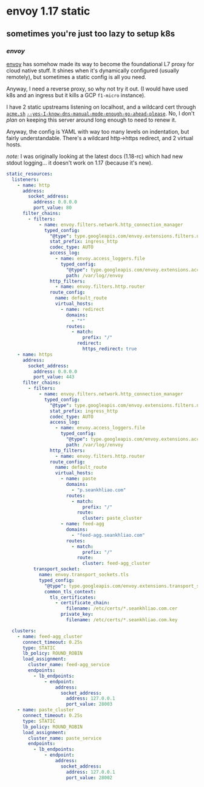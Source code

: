 # envoy 1.17 static

## sometimes you're just too lazy to setup k8s

### _envoy_

[envoy](https://www.envoyproxy.io/) has somehow made its way to become
the foundational L7 proxy for cloud native stuff.
It shines when it's dynamically configured (usually remotely),
but sometimes a static config is all you need.

Anyway, I need a reverse proxy, so why not try it out.
(I would have used k8s and an ingress but it kills a GCP `f1-micro` instance).

I have 2 static upstreams listening on localhost,
and a wildcard cert through [`acme.sh`](https://github.com/acmesh-official/acme.sh)
[`--yes-I-know-dns-manual-mode-enough-go-ahead-please`](https://github.com/acmesh-official/acme.sh/wiki/DNS-manual-mode).
No, I don't _plan_ on keeping this server around long enough to need to renew it.

Anyway, the config is YAML with way too many levels on indentation, but fairly understandable.
There's a wildcard http->https redirect, and 2 virtual hosts.

_note:_ I was originally looking at the latest docs (1.18-rc) which had new stdout logging... it doesn't work on 1.17 (because it's new).

```yaml
static_resources:
  listeners:
    - name: http
      address:
        socket_address:
          address: 0.0.0.0
          port_value: 80
      filter_chains:
        - filters:
            - name: envoy.filters.network.http_connection_manager
              typed_config:
                "@type": type.googleapis.com/envoy.extensions.filters.network.http_connection_manager.v3.HttpConnectionManager
                stat_prefix: ingress_http
                codec_type: AUTO
                access_log:
                  - name: envoy.access_loggers.file
                    typed_config:
                      "@type": type.googleapis.com/envoy.extensions.access_loggers.file.v3.FileAccessLog
                      path: /var/log//envoy
                http_filters:
                  - name: envoy.filters.http.router
                route_config:
                  name: default_route
                  virtual_hosts:
                    - name: redirect
                      domains:
                        - "*"
                      routes:
                        - match:
                            prefix: "/"
                          redirect:
                            https_redirect: true
    - name: https
      address:
        socket_address:
          address: 0.0.0.0
          port_value: 443
      filter_chains:
        - filters:
            - name: envoy.filters.network.http_connection_manager
              typed_config:
                "@type": type.googleapis.com/envoy.extensions.filters.network.http_connection_manager.v3.HttpConnectionManager
                stat_prefix: ingress_http
                codec_type: AUTO
                access_log:
                  - name: envoy.access_loggers.file
                    typed_config:
                      "@type": type.googleapis.com/envoy.extensions.access_loggers.file.v3.FileAccessLog
                      path: /var/log//envoy
                http_filters:
                  - name: envoy.filters.http.router
                route_config:
                  name: default_route
                  virtual_hosts:
                    - name: paste
                      domains:
                        - "p.seankhliao.com"
                      routes:
                        - match:
                            prefix: "/"
                          route:
                            cluster: paste_cluster
                    - name: feed-agg
                      domains:
                        - "feed-agg.seankhliao.com"
                      routes:
                        - match:
                            prefix: "/"
                          route:
                            cluster: feed-agg_cluster
          transport_socket:
            name: envoy.transport_sockets.tls
            typed_config:
              "@type": type.googleapis.com/envoy.extensions.transport_sockets.tls.v3.DownstreamTlsContext
              common_tls_context:
                tls_certificates:
                  - certificate_chain:
                      filename: /etc/certs/*.seankhliao.com.cer
                    private_key:
                      filename: /etc/certs/*.seankhliao.com.key

  clusters:
    - name: feed-agg_cluster
      connect_timeout: 0.25s
      type: STATIC
      lb_policy: ROUND_ROBIN
      load_assignment:
        cluster_name: feed-agg_service
        endpoints:
          - lb_endpoints:
              - endpoint:
                  address:
                    socket_address:
                      address: 127.0.0.1
                      port_value: 28003
    - name: paste_cluster
      connect_timeout: 0.25s
      type: STATIC
      lb_policy: ROUND_ROBIN
      load_assignment:
        cluster_name: paste_service
        endpoints:
          - lb_endpoints:
              - endpoint:
                  address:
                    socket_address:
                      address: 127.0.0.1
                      port_value: 28002
```
